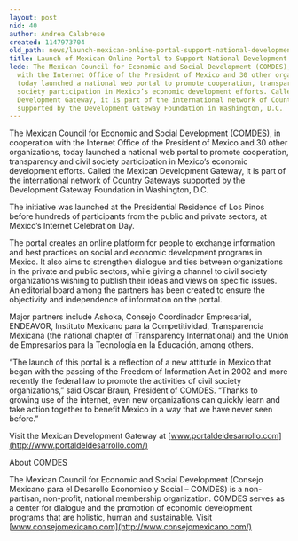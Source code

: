 ```yaml
---
layout: post
nid: 40
author: Andrea Calabrese
created: 1147973704
old_path: news/launch-mexican-online-portal-support-national-development
title: Launch of Mexican Online Portal to Support National Development
lede: The Mexican Council for Economic and Social Development (COMDES), in cooperation
  with the Internet Office of the President of Mexico and 30 other organizations,
  today launched a national web portal to promote cooperation, transparency and civil
  society participation in Mexico’s economic development efforts. Called the Mexican
  Development Gateway, it is part of the international network of Country Gateways
  supported by the Development Gateway Foundation in Washington, D.C.
---
```


The Mexican Council for Economic and Social Development ([COMDES](http://www.consejomexicano.com/)), in cooperation with the Internet Office of the President of Mexico and 30 other organizations, today launched a national web portal to promote cooperation, transparency and civil society participation in Mexico’s economic development efforts. Called the Mexican Development Gateway, it is part of the international network of Country Gateways supported by the Development Gateway Foundation in Washington, D.C.

The initiative was launched at the Presidential Residence of Los Pinos before hundreds of participants from the public and private sectors, at Mexico’s Internet Celebration Day.

The portal creates an online platform for people to exchange information and best practices on social and economic development programs in Mexico. It also aims to strengthen dialogue and ties between organizations in the private and public sectors, while giving a channel to civil society organizations wishing to publish their ideas and views on specific issues. An editorial board among the partners has been created to ensure the objectivity and independence of information on the portal.

Major partners include Ashoka, Consejo Coordinador Empresarial, ENDEAVOR, Instituto Mexicano para la Competitividad, Transparencia Mexicana (the national chapter of Transparency International) and the Unión de Empresarios para la Tecnología en la Educación, among others.

“The launch of this portal is a reflection of a new attitude in Mexico that began with the passing of the Freedom of Information Act in 2002 and more recently the federal law to promote the activities of civil society organizations,” said Oscar Braun, President of COMDES. “Thanks to growing use of the internet, even new organizations can quickly learn and take action together to benefit Mexico in a way that we have never seen before.”

Visit the Mexican Development Gateway at [www.portaldeldesarrollo.com](http://www.portaldeldesarrollo.com/)

About COMDES

The Mexican Council for Economic and Social Development (Consejo Mexicano para el Desarollo Economico y Social – COMDES) is a non-partisan, non-profit, national membership organization. COMDES serves as a center for dialogue and the promotion of economic development programs that are holistic, human and sustainable. Visit [www.consejomexicano.com](http://www.consejomexicano.com/)

 
